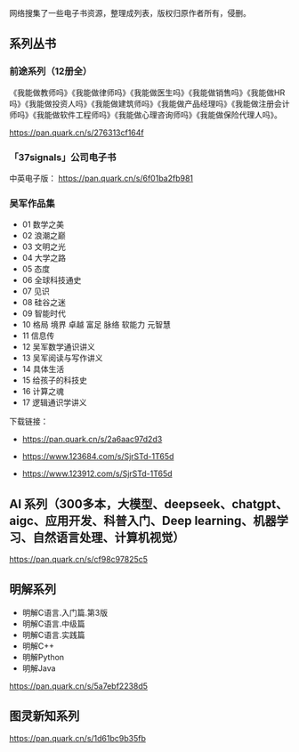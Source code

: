网络搜集了一些电子书资源，整理成列表，版权归原作者所有，侵删。

## 系列丛书

### 前途系列（12册全）

《我能做教师吗》《我能做律师吗》《我能做医生吗》《我能做销售吗》《我能做HR吗》《我能做投资人吗》《我能做建筑师吗》《我能做产品经理吗》《我能做注册会计师吗》《我能做软件工程师吗》《我能做心理咨询师吗》《我能做保险代理人吗》。

https://pan.quark.cn/s/276313cf164f

### 「37signals」公司电子书

中英电子版： https://pan.quark.cn/s/6f01ba2fb981

### 吴军作品集

+ 01 数学之美
+ 02 浪潮之巅
+ 03 文明之光
+ 04 大学之路
+ 05 态度
+ 06 全球科技通史
+ 07 见识
+ 08 硅谷之迷
+ 09 智能时代
+ 10 格局 境界 卓越 富足 脉络 软能力 元智慧
+ 11 信息传
+ 12 吴军数学通识讲义
+ 13 吴军阅读与写作讲义
+ 14 具体生活
+ 15 给孩子的科技史
+ 16 计算之魂
+ 17 逻辑通识学讲义

下载链接：

+ https://pan.quark.cn/s/2a6aac97d2d3

+ https://www.123684.com/s/SjrSTd-1T65d

+ https://www.123912.com/s/SjrSTd-1T65d

## AI 系列（300多本，大模型、deepseek、chatgpt、aigc、应用开发、科普入门、Deep learning、机器学习、自然语言处理、计算机视觉）

https://pan.quark.cn/s/cf98c97825c5

## 明解系列

+ 明解C语言.入门篇.第3版
+ 明解C语言.中级篇
+ 明解C语言.实践篇
+ 明解C++
+ 明解Python
+ 明解Java

https://pan.quark.cn/s/5a7ebf2238d5


## 图灵新知系列

https://pan.quark.cn/s/1d61bc9b35fb